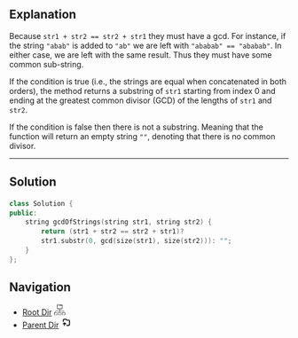 
## Explanation

Because `str1 + str2 == str2 + str1` they must have a gcd. For instance, if the string `"abab"` is added to `"ab"` we are left with `"ababab" == "ababab"`. In either case, we are left with the same result. Thus they must have some common sub-string. 

If the condition is true (i.e., the strings are equal when concatenated in both orders), the method returns a substring of `str1` starting from index 0 and ending at the greatest common divisor (GCD) of the lengths of `str1` and `str2`.

If the condition is false then there is not a substring. Meaning that the function will return an empty string `""`, denoting that there is no common divisor.

****
## Solution

```cpp
class Solution {
public:
    string gcdOfStrings(string str1, string str2) {
        return (str1 + str2 == str2 + str1)?
        str1.substr(0, gcd(size(str1), size(str2))): "";
    }
};
```

## Navigation

- [Root Dir](../Index.md) <img src="../../../Assets/root.png" alt="Root Dir Folder" style="width:20px;height:20px;">
- [Parent Dir](Index.md) <img src="../../../Assets/parent.png" alt="Root Dir Folder" style="width:20px;height:20px;">

